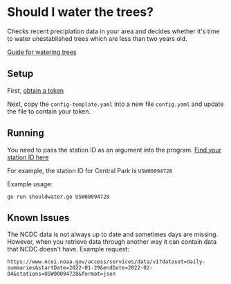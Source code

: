 # Should I water the trees?

Checks recent precipiation data in your area and decides whether it's time to water unestablished trees which are less than two years old.

[Guide for watering trees](https://arbordayblog.org/treecare/how-to-properly-water-your-trees/)

## Setup

First, [obtain a token](https://www.ncdc.noaa.gov/cdo-web/token)

Next, copy the `config-template.yaml` into a new file `config.yaml` and update the file to contain your token.

## Running

You need to pass the station ID as an argument into the program. [Find your station ID here](https://www1.ncdc.noaa.gov/pub/data/ghcn/daily/ghcnd-stations.txt)

For example, the station ID for Central Park is `USW00094728`

Example usage:
```
go run shouldwater.go USW00094728
```

## Known Issues

The NCDC data is not always up to date and sometimes days are missing. However, when you retrieve data through another way it can contain data that NCDC doesn't have. Example request: 

```
https://www.ncei.noaa.gov/access/services/data/v1?dataset=daily-summaries&startDate=2022-01-29&endDate=2022-02-04&stations=USW00094728&format=json
```
